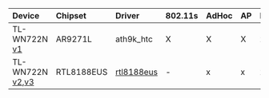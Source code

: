 
| Device                                                         | Chipset   | Driver       | 802.11s | AdHoc | AP   |Band        | Notes      |
| :------------------------                                      | :---------| :----------- | :------ | :-----| :----| :----------| :----------|
|TL-WN722N [v1](https://wikidevi.com/wiki/TP-LINK_TL-WN722N_v1.x)| AR9271L   |ath9k_htc     | X       | X     | X    | 2.4Ghz     |            |
|TL-WN722N [v2](https://wikidevi.com/wiki/TP-LINK_TL-WN722N_v2),[v3](https://wikidevi.com/wiki/TP-LINK_TL-WN722N_v3) |RTL8188EUS | [rtl8188eus](https://github.com/aircrack-ng/rtl8188eus/tree/v5.3.9)| -     | x     | x    | 2.4Ghz     |            |

